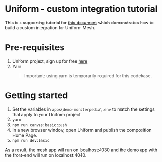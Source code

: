 # Uniform - custom integration tutorial

This is a supporting tutorial for [this document](https://docs.uniform.app/tutorials/custom-integrations/basic-nextjs/steps) which demonstrates how to build a custom integration for Uniform Mesh.

# Pre-requisites

1. Uniform project, sign up for free [here](https://uniform.app)
1. Yarn
   > Important: using yarn is temporarily required for this codebase.

# Getting started

1. Set the variables in `apps\demo-monsterpedia\.env` to match the settings that apply to your Uniform project.
1. `yarn`
1. `npm run canvas:basic:push`
1. In a new browser window, open Uniform and publish the composition Home Page.
1. `npm run dev:basic`

As a result, the mesh app will run on localhost:4030 and the demo app with the front-end will run on localhost:4040.